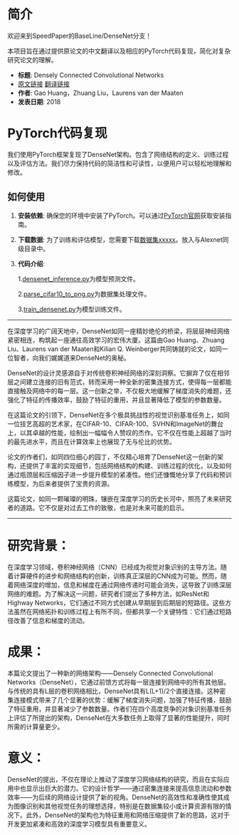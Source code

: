 # 简介

欢迎来到SpeedPaper的BaseLine/DenseNet分支！

本项目旨在通过提供原论文的中文翻译以及相应的PyTorch代码复现，简化对复杂研究论文的理解。

- **标题**: Densely Connected Convolutional Networks
- [原文链接](https://arxiv.org/pdf/1608.06993.pdf)  [翻译链接](https://github.com/hanknewbird/SpeedPaper/blob/main/BaseLine/DenseNet/paper/DenseNet%E7%BF%BB%E8%AF%91.pdf)
- **作者**:  Gao Huang，Zhuang Liu，Laurens van der Maaten
- **发表日期**: 2018

# PyTorch代码复现

我们使用PyTorch框架复现了DenseNet架构。包含了网络结构的定义、训练过程以及评估方法。我们尽力保持代码的简洁性和可读性，以便用户可以轻松地理解和修改。

## 如何使用

1. **安装依赖**: 确保您的环境中安装了PyTorch。可以通过[PyTorch官网](https://pytorch.org/get-started/locally/)获取安装指南。

2. **下载数据**: 为了训练和评估模型，您需要下载[数据集xxxxx]()。放入与Alexnet同级目录中。

3. **代码介绍**:

   1.[densenet_inference.py](https://github.com/hanknewbird/SpeedPaper/blob/main/BaseLine/DenseNet/densenet_inference.py)为模型预测文件。

   2.[parse_cifar10_to_png.py](https://github.com/hanknewbird/SpeedPaper/blob/main/BaseLine/ResNeXt/parse_cifar10_to_png.py)为数据集处理文件。

   3.[train_densenet.py](https://github.com/hanknewbird/SpeedPaper/blob/main/BaseLine/DenseNet/train_densenet.py)为模型训练文件。


---

在深度学习的广阔天地中，DenseNet如同一座精妙绝伦的桥梁，将层层神经网络紧密相连，构筑起一座通往高效学习的宏伟大厦。这篇由Gao Huang、Zhuang Liu、Laurens van der Maaten和Kilian Q. Weinberger共同铸就的论文，如同一位智者，向我们娓娓道来DenseNet的奥秘。

DenseNet的设计灵感源自于对传统卷积神经网络的深刻洞察。它摒弃了仅在相邻层之间建立连接的旧有范式，转而采用一种全新的密集连接方式，使得每一层都能直接触及网络中的每一层。这一创新之举，不仅极大地缓解了梯度消失的难题，还强化了特征的传播效率，鼓励了特征的重用，并且显著降低了模型的参数数量。

在这篇论文的引领下，DenseNet在多个极具挑战性的视觉识别基准任务上，如同一位技艺高超的艺术家，在CIFAR-10、CIFAR-100、SVHN和ImageNet的舞台上，以其卓越的性能，绘制出一幅幅令人赞叹的杰作。它不仅在性能上超越了当时的最先进水平，而且在计算效率上也展现了无与伦比的优势。

论文的作者们，如同四位细心的园丁，不仅精心培育了DenseNet这一创新的架构，还提供了丰富的实现细节，包括网络结构的构建、训练过程的优化，以及如何通过瓶颈层和压缩因子进一步提升模型的紧凑性。他们还慷慨地分享了代码和预训练模型，为后来者提供了宝贵的资源。

这篇论文，如同一颗璀璨的明珠，镶嵌在深度学习的历史长河中，照亮了未来研究者的道路。它不仅是对过去工作的致敬，也是对未来可能的启示。


---

# 研究背景：

在深度学习领域，卷积神经网络（CNN）已经成为视觉对象识别的主导方法。随着计算硬件的进步和网络结构的创新，训练真正深层的CNN成为可能。然而，随着网络深度的增加，信息和梯度在通过网络传递时可能会消失，这导致了训练深层网络的难题。为了解决这一问题，研究者们提出了多种方法，如ResNet和Highway Networks，它们通过不同方式创建从早期层到后期层的短路径。这些方法虽然在网络拓扑和训练过程上有所不同，但都共享一个关键特性：它们通过短路径改善了信息和梯度的流动。

# 成果：

本篇论文提出了一种新的网络架构——Densely Connected Convolutional Networks（DenseNet），它通过前馈方式将每一层连接到网络中的所有其他层。与传统的具有L层的卷积网络相比，DenseNet具有L(L+1)/2个直接连接。这种密集连接模式带来了几个显著的优势：缓解了梯度消失问题，加强了特征传播，鼓励了特征重用，并显著减少了参数数量。作者们在四个高度竞争的对象识别基准任务上评估了所提出的架构，DenseNet在大多数任务上取得了显著的性能提升，同时所需的计算量更少。


# 意义：

DenseNet的提出，不仅在理论上推动了深度学习网络结构的研究，而且在实际应用中也显示出巨大的潜力。它的设计哲学——通过密集连接来提高信息流动和参数效率——为后续的网络设计提供了新的视角。DenseNet的高效性和准确性使其成为图像识别和其他视觉任务的理想选择，特别是在数据集较小或计算资源有限的情况下。此外，DenseNet的架构也为特征重用和网络压缩提供了新的思路，这对于开发更加紧凑和高效的深度学习模型具有重要意义。
